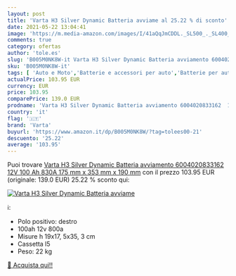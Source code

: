 ```yaml
---
layout: post
title: 'Varta H3 Silver Dynamic Batteria avviame al 25.22 % di sconto'
date: 2021-05-22 13:04:41
image: 'https://m.media-amazon.com/images/I/41aQqJmCDDL._SL500_._SL400_.jpg'
comments: true
category: ofertas
author: 'tole.es'
slug: 'B005M0NK8W-it Varta H3 Silver Dynamic Batteria avviamento 6004020833162...'
sku: 'B005M0NK8W-it'
tags: [ 'Auto e Moto','Batterie e accessori per auto','Batterie per auto','Parti per auto','varta', ]
actualPrice: 103.95 EUR
currency: EUR
price: 103.95
comparePrice: 139.0 EUR
prodname: 'Varta H3 Silver Dynamic Batteria avviamento 6004020833162  12V 100 Ah 830A  175 mm x 353 mm x 190 mm'
country: 'it'
flag: '🇮🇹'
brand: 'Varta'
buyurl: 'https://www.amazon.it/dp/B005M0NK8W/?tag=tolees00-21'
descuento: '25.22'
average: '103.95'
---
```


Puoi trovare [Varta H3 Silver Dynamic Batteria avviamento 6004020833162  12V 100 Ah 830A  175 mm x 353 mm x 190 mm](https://www.amazon.it/dp/B005M0NK8W/?tag=tolees00-21) con il prezzo 103.95 EUR (originale: 139.0 EUR) 25.22 % sconto qui:

[![Varta H3 Silver Dynamic Batteria avviame](https://m.media-amazon.com/images/I/41aQqJmCDDL._SL500_._SL400_.jpg)](https://www.amazon.it/dp/B005M0NK8W/?tag=tolees00-21)

ℹ️:

- Polo positivo: destro
- 100ah 12v 800a
- Misure h 19x17, 5x35, 3 cm
- Cassetta l5
- Peso: 22 kg

[🛒 Acquista qui!!](https://www.amazon.it/dp/B005M0NK8W/?tag=tolees00-21)
